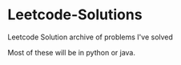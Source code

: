# Leetcode-Solutions
Leetcode Solution archive of problems I've solved

Most of these will be in python or java.
